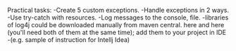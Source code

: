 Practical tasks:
-Create 5 custom exceptions.
-Handle exceptions in 2 ways.
-Use try-catch with resources.
-Log messages to the console, file.
-libraries of log4j could be downloaded manually from maven central. here and here (you'll need both of them at the same time); add them to your project in IDE -(e.g. sample of instruction for Intellj Idea)